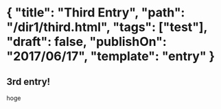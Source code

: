 {
  "title": "Third Entry",
  "path": "/dir1/third.html",
  "tags": ["test"],
  "draft": false,
  "publishOn": "2017/06/17",
  "template": "entry"
}
======

## 3rd entry!

hoge
